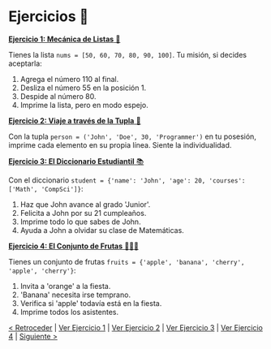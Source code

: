 # Ejercicios 📝

[**Ejercicio 1: Mecánica de Listas** 📝](https://github.com/YonRasgg/Curso-de-Python-Desde-Cero/blob/main/7.%20Estructuras%20de%20Datos/Ejercicio_1.py)

Tienes la lista `nums = [50, 60, 70, 80, 90, 100]`. Tu misión, si decides aceptarla:

1. Agrega el número 110 al final.
2. Desliza el número 55 en la posición 1.
3. Despide al número 80.
4. Imprime la lista, pero en modo espejo.

[**Ejercicio 2: Viaje a través de la Tupla** 🌌](https://github.com/YonRasgg/Curso-de-Python-Desde-Cero/blob/main/7.%20Estructuras%20de%20Datos/Ejercicio_2.py)

Con la tupla `person = ('John', 'Doe', 30, 'Programmer')` en tu posesión, imprime cada elemento en su propia línea. Siente la individualidad.

[**Ejercicio 3: El Diccionario Estudiantil** 📚](https://github.com/YonRasgg/Curso-de-Python-Desde-Cero/blob/main/7.%20Estructuras%20de%20Datos/Ejercicio_3.py)

Con el diccionario `student = {'name': 'John', 'age': 20, 'courses': ['Math', 'CompSci']}`:

1. Haz que John avance al grado 'Junior'.
2. Felicita a John por su 21 cumpleaños.
3. Imprime todo lo que sabes de John.
4. Ayuda a John a olvidar su clase de Matemáticas.

[**Ejercicio 4: El Conjunto de Frutas** 🍎🍌🍒](https://github.com/YonRasgg/Curso-de-Python-Desde-Cero/blob/main/7.%20Estructuras%20de%20Datos/Ejercicio_4.py)

Tienes un conjunto de frutas `fruits = {'apple', 'banana', 'cherry', 'apple', 'cherry'}`:

1. Invita a 'orange' a la fiesta.
2. 'Banana' necesita irse temprano.
3. Verifica si 'apple' todavía está en la fiesta.
4. Imprime todos los asistentes.

[< Retroceder](https://github.com/YonRasgg/Curso-de-Python-Desde-Cero/blob/main/7.%20Estructuras%20de%20Datos/4.Conjuntos.md) | [Ver Ejercicio 1](https://github.com/YonRasgg/Curso-de-Python-Desde-Cero/blob/main/7.%20Estructuras%20de%20Datos/Ejercicio_1.py) | [Ver Ejercicio 2](https://github.com/YonRasgg/Curso-de-Python-Desde-Cero/blob/main/7.%20Estructuras%20de%20Datos/Ejercicio_2.py) | [Ver Ejercicio 3](https://github.com/YonRasgg/Curso-de-Python-Desde-Cero/blob/main/7.%20Estructuras%20de%20Datos/Ejercicio_3.py) | [Ver Ejercicio 4](https://github.com/YonRasgg/Curso-de-Python-Desde-Cero/blob/main/7.%20Estructuras%20de%20Datos/Ejercicio_4.py) | [Siguiente >](https://github.com/YonRasgg/Curso-de-Python-Desde-Cero/blob/main/8.%20Bucles/Introduccion.md)